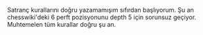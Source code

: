 Satranç kurallarını doğru yazamamışım sıfırdan başlıyorum. Şu an chesswiki'deki 6 perft pozisyonunu depth 5 için sorunsuz geçiyor. Muhtemelen tüm kurallar doğru şu an. 
